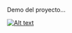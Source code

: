 Demo del proyecto...

[![Alt text](https://img.youtube.com/vi/wKBRywvaJmA/0.jpg)](https://www.youtube.com/watch?v=wKBRywvaJmA)
